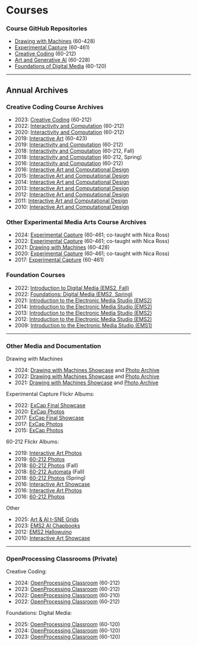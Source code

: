 # Courses

### Course GitHub Repositories

* [Drawing with Machines](https://github.com/golanlevin/DrawingWithMachines) (60-428)
* [Experimental Capture](https://github.com/golanlevin/ExperimentalCapture) (60-461)
* [Creative Coding](https://github.com/golanlevin/60-212) (60-212)
* [Art and Generative AI](https://github.com/golanlevin/gen-ai) (60-228)
* [Foundations of Digital Media](https://github.com/golanlevin/60-120) (60-120) 

---

## Annual Archives

### Creative Coding Course Archives

* 2023: [Creative Coding](https://golancourses.net/fall23/) (60-212)
* 2022: [Interactivity and Computation](https://courses.ideate.cmu.edu/60-212/s2022/) (60-212)
* 2020: [Interactivity and Computation](https://courses.ideate.cmu.edu/60-212/f2020/) (60-212)
* 2019: [Interactive Art](https://ems.andrew.cmu.edu/2019/) (60-423)
* 2019: [Interactivity and Computation](https://ems.andrew.cmu.edu/2019-60212/) (60-212)
* 2018: [Interactivity and Computation](https://ems.andrew.cmu.edu/2018_60212f/) (60-212, Fall)
* 2018: [Interactivity and Computation](https://ems.andrew.cmu.edu/2018/60212s/) (60-212, Spring)
* 2016: [Interactivity and Computation](https://ems.andrew.cmu.edu/2016-60212/) (60-212)
* 2016: [Interactive Art and Computational Design](https://ems.andrew.cmu.edu/2016/)
* 2015: [Interactive Art and Computational Design](https://ems.andrew.cmu.edu/2015/)
* 2014: [Interactive Art and Computational Design](https://ems.andrew.cmu.edu/2014/)
* 2013: [Interactive Art and Computational Design](https://ems.andrew.cmu.edu/2013/)
* 2012: [Interactive Art and Computational Design](https://ems.andrew.cmu.edu/2012spring/)
* 2011: [Interactive Art and Computational Design](https://ems.andrew.cmu.edu/2011spring/)
* 2010: [Interactive Art and Computational Design](https://ems.andrew.cmu.edu/2010spring/)

### Other Experimental Media Arts Course Archives

* 2024: [Experimental Capture](https://courses.ideate.cmu.edu/60-461/f2024/) (60-461; co-taught with Nica Ross)
* 2022: [Experimental Capture](https://courses.ideate.cmu.edu/60-461/f2022/) (60-461; co-taught with Nica Ross)
* 2021: [Drawing with Machines](https://courses.ideate.cmu.edu/60-428/f2021/) (60-428)
* 2020: [Experimental Capture](https://courses.ideate.cmu.edu/60-461/s2020/) (60-461; co-taught with Nica Ross)
* 2017: [Experimental Capture](https://ems.andrew.cmu.edu/excap17) (60-461)

### Foundation Courses

* 2022: [Introduction to Digital Media (EMS2, Fall)](https://ems.andrew.cmu.edu/2022f)
* 2022: [Foundations: Digital Media (EMS2, Spring)](https://golancourses.net/60120/)
* 2021: [Introduction to the Electronic Media Studio (EMS2)](https://ems.andrew.cmu.edu/2021s/60210a)
* 2014: [Introduction to the Electronic Media Studio (EMS2)](https://ems.andrew.cmu.edu/2014_60210a/)
* 2013: [Introduction to the Electronic Media Studio (EMS2)](https://ems.andrew.cmu.edu/2013_60210a/)
* 2012: [Introduction to the Electronic Media Studio (EMS2)](https://ems.andrew.cmu.edu/2012_60210a/)
* 2009: [Introduction to the Electronic Media Studio (EMS1)](https://ems.andrew.cmu.edu/2009ems1/)

---

### Other Media and Documentation

Drawing with Machines 

* 2024: [Drawing with Machines Showcase](https://github.com/golanlevin/DrawingWithMachines/blob/main/documentation/2024/README.md) and [Photo Archive](https://flickr.com/photos/golanlevin/albums/72177720316690822/)
* 2022: [Drawing with Machines Showcase](https://github.com/golanlevin/DrawingWithMachines/blob/main/documentation/2022/README.md) and [Photo Archive](https://flickr.com/photos/golanlevin/albums/72177720301016071/)
* 2021: [Drawing with Machines Showcase](https://github.com/golanlevin/DrawingWithMachines/blob/main/documentation/2021/README.md) and [Photo Archive](https://flickr.com/photos/creativeinquiry/albums/72157719893055282)

Experimental Capture Flickr Albums:

* 2022: [ExCap Final Showcase](https://flickr.com/photos/creativeinquiry/albums/72177720304341044)
* 2020: [ExCap Photos](https://flickr.com/photos/creativeinquiry/albums/72157714228608931)
* 2017: [ExCap Final Showcase](https://flickr.com/photos/creativeinquiry/albums/72157681679805500)
* 2017: [ExCap Photos](https://flickr.com/photos/creativeinquiry/albums/72157681651641850)
* 2015: [ExCap Photos](https://flickr.com/photos/creativeinquiry/albums/72157656663551613)

60-212 Flickr Albums:

* 2019: [Interactive Art Photos](https://flickr.com/photos/creativeinquiry/albums/72157708561144004)
* 2019: [60-212 Photos](https://flickr.com/photos/creativeinquiry/albums/72157712376750481)
* 2018: [60-212 Photos](https://flickr.com/photos/creativeinquiry/albums/72157703768576204) (Fall)
* 2018: [60-212 Automata](https://flickr.com/photos/creativeinquiry/albums/72157702502538551) (Fall)
* 2018: [60-212 Photos](https://flickr.com/photos/creativeinquiry/albums/72157703009718081) (Spring)
* 2016: [Interactive Art Showcase](https://flickr.com/photos/creativeinquiry/albums/72157668010427465)
* 2016: [Interactive Art Photos](https://flickr.com/photos/creativeinquiry/albums/72157702974323731)
* 2016: [60-212 Photos](https://flickr.com/photos/creativeinquiry/albums/72157686110604565)

Other

* 2025: [Art & AI t-SNE Grids](https://flickr.com/photos/golanlevin/albums/72177720324090008/)
* 2023: [EMS2 AI Chapbooks](https://flickr.com/photos/creativeinquiry/albums/72177720306380629)
* 2012: [EMS2 Hallowuino](https://flickr.com/photos/creativeinquiry/albums/72157631910274849)
* 2010: [Interactive Art Showcase](https://flickr.com/photos/creativeinquiry/albums/72157624052333070)

---

### OpenProcessing Classrooms (Private)

Creative Coding:

* 2024: [OpenProcessing Classroom](https://openprocessing.org/class/93074#/) (60-212)
* 2023: [OpenProcessing Classroom](https://openprocessing.org/class/86356#/) (60-212)
* 2022: [OpenProcessing Classroom](https://openprocessing.org/class/80814#/) (60-210)
* 2022: [OpenProcessing Classroom](https://openprocessing.org/class/72697#/) (60-212)

Foundations: Digital Media:

* 2025: [OpenProcessing Classroom](https://openprocessing.org/class/95759#/) (60-120)
* 2024: [OpenProcessing Classroom](https://openprocessing.org/class/89364#/) (60-120)
* 2023: [OpenProcessing Classroom](https://openprocessing.org/class/82799#/) (60-120)


